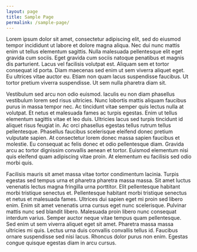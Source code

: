 ```yaml
---
layout: page
title: Sample Page
permalink: /sample-page/
---
```


Lorem ipsum dolor sit amet, consectetur adipiscing elit, sed do eiusmod tempor incididunt ut labore et dolore magna aliqua. Nec dui nunc mattis enim ut tellus elementum sagittis. Nulla malesuada pellentesque elit eget gravida cum sociis. Eget gravida cum sociis natoque penatibus et magnis dis parturient. Lacus vel facilisis volutpat est. Aliquam sem et tortor consequat id porta. Diam maecenas sed enim ut sem viverra aliquet eget. Eu ultrices vitae auctor eu. Etiam non quam lacus suspendisse faucibus. Ut tortor pretium viverra suspendisse. Ut sem nulla pharetra diam sit.

Vestibulum sed arcu non odio euismod. Iaculis eu non diam phasellus vestibulum lorem sed risus ultricies. Nunc lobortis mattis aliquam faucibus purus in massa tempor nec. Ac tincidunt vitae semper quis lectus nulla at volutpat. Et netus et malesuada fames ac turpis egestas. Enim ut tellus elementum sagittis vitae et leo duis. Ultricies lacus sed turpis tincidunt id aliquet risus feugiat in. Ac orci phasellus egestas tellus rutrum tellus pellentesque. Phasellus faucibus scelerisque eleifend donec pretium vulputate sapien. At consectetur lorem donec massa sapien faucibus et molestie. Eu consequat ac felis donec et odio pellentesque diam. Gravida arcu ac tortor dignissim convallis aenean et tortor. Euismod elementum nisi quis eleifend quam adipiscing vitae proin. At elementum eu facilisis sed odio morbi quis.

Facilisis mauris sit amet massa vitae tortor condimentum lacinia. Turpis egestas sed tempus urna et pharetra pharetra massa massa. Sit amet luctus venenatis lectus magna fringilla urna porttitor. Elit pellentesque habitant morbi tristique senectus et. Pellentesque habitant morbi tristique senectus et netus et malesuada fames. Ultrices dui sapien eget mi proin sed libero enim. Enim sit amet venenatis urna cursus eget nunc scelerisque. Pulvinar mattis nunc sed blandit libero. Malesuada proin libero nunc consequat interdum varius. Semper auctor neque vitae tempus quam pellentesque. Sed enim ut sem viverra aliquet eget sit amet. Pharetra massa massa ultricies mi quis. Lectus urna duis convallis convallis tellus id. Faucibus ornare suspendisse sed nisi lacus. Rhoncus dolor purus non enim. Egestas congue quisque egestas diam in arcu cursus.
